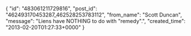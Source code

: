  {
   "id": "483061211729816",
   "post_id": "462493170453287_462528253783112",
   "from_name": "Scott Duncan",
   "message": "Liens have NOTHING to do with \"remedy\".",
   "created_time": "2013-02-20T01:27:33+0000"
 }
